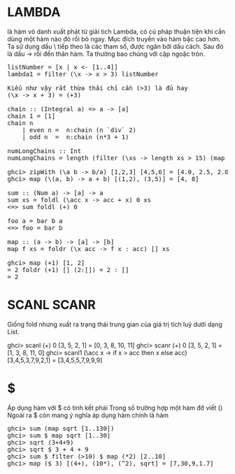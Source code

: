 # LAMBDA 
là hàm vô danh xuất phát từ giải tich Lambda, có cú pháp thuận tiện khi cần dùng một hàm nào đó rồi bỏ ngay. Mục đích truyền vào hàm bậc cao hơn. Ta sử dụng dấu \ tiếp theo là các tham số, được ngăn bởi dấu cách. Sau đó là dấu -> rồi đến thân hàm. Ta thường bao chúng với cặp ngoặc tròn.

<pre>
listNumber = [x | x <- [1..4]]
lambda1 = filter (\x -> x > 3) listNumber

Kiểu như vậy rất thừa thải chỉ cần (>3) là đủ hay
(\x -> x + 3) = (+3)

chain :: (Integral a) => a -> [a]
chain 1 = [1]
chain n
    | even n =  n:chain (n `div` 2)
    | odd n  =  n:chain (n*3 + 1)

numLongChains :: Int
numLongChains = length (filter (\xs -> length xs > 15) (map chain [1..10]) 

ghci> zipWith (\a b -> b/a) [1,2,3] [4,5,6] = [4.0, 2.5, 2.0]
ghci> map (\(a, b) -> a + b) [(1,2), (3,5)] = [4, 8]

sum :: (Num a) -> [a] -> a
sum xs = foldl (\acc x -> acc + x) 0 xs
<=> sum foldl (+) 0

foo a = bar b a
<=> foo = bar b

map :: (a -> b) -> [a] -> [b]
map f xs = foldr (\x acc -> f x : acc) [] xs

ghci> map (+1) [1, 2]
= 2 foldr (+1) [] (2:[]) = 2 : []
= 2 
</pre>

# SCANL SCANR
Giống fold nhưng xuất ra trạng thái trung gian của giá trị tích luỹ dưới dạng List.

ghci> scanl (+) 0 [3, 5, 2, 1] = [0, 3, 8, 10, 11]
ghci> scanr (+) 0 [3, 5, 2, 1] = [1, 3, 8, 11, 0]
ghci> scanl1 (\acc x -> if x > acc then x else acc) [3,4,5,3,7,9,2,1] = [3,4,5,5,7,9,9,9]

# $
Áp dụng hàm với $ có tinh kết phải
Trong số trường hợp một hàm đỡ viết ()
Ngoài ra $ còn mang ý nghĩa áp dụng hàm chính là hàm
<pre>
ghci> sum (map sqrt [1..130])
ghci> sum $ map sqrt [1..30]
ghci> sqrt (3+4+9)
ghci> sqrt $ 3 + 4 + 9
ghci> sum $ filter (>10) $ map (*2) [2..10]
ghci> map ($ 3) [(4+), (10*), (^2), sqrt] = [7,30,9,1.7]
</pre>
